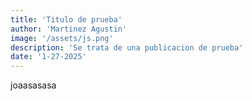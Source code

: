 ```yaml
---
title: 'Titulo de prueba'
author: 'Martinez Agustin'
image: '/assets/js.png'
description: 'Se trata de una publicacion de prueba'
date: '1-27-2025'
---
```


joaasasasa